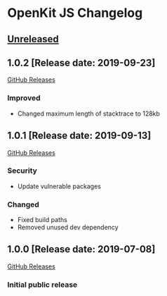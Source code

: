 # OpenKit JS Changelog

## [Unreleased](https://github.com/Dynatrace/openkit-js/compare/v1.0.2...release/1.0)

## 1.0.2 [Release date: 2019-09-23]
[GitHub Releases](https://github.com/Dynatrace/openkit-js/releases/tag/v1.0.2)

### Improved
- Changed maximum length of stacktrace to 128kb

## 1.0.1 [Release date: 2019-09-13]
[GitHub Releases](https://github.com/Dynatrace/openkit-js/releases/tag/v1.0.1)

### Security
- Update vulnerable packages

### Changed
- Fixed build paths
- Removed unused dev dependency

## 1.0.0 [Release date: 2019-07-08]
[GitHub Releases](https://github.com/Dynatrace/openkit-js/releases/tag/v1.0.0)
### Initial public release
